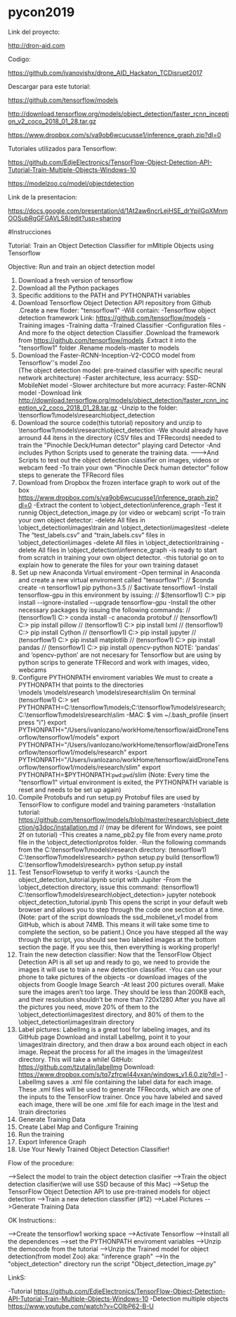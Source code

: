 # pycon2019

Link del proyecto:

http://dron-aid.com 

Codigo: 

https://github.com/ivanovishx/drone_AID_Hackaton_TCDisrupt2017

Descargar para este tutorial:

https://github.com/tensorflow/models

http://download.tensorflow.org/models/object_detection/faster_rcnn_inception_v2_coco_2018_01_28.tar.gz

https://www.dropbox.com/s/va9ob6wcucusse1/inference_graph.zip?dl=0


Tutoriales utilizados para Tensorflow:

https://github.com/EdjeElectronics/TensorFlow-Object-Detection-API-Tutorial-Train-Multiple-Objects-Windows-10

https://modelzoo.co/model/objectdetection

Link de la presentacion:

https://docs.google.com/presentation/d/1At2aw6ncrLejHSE_drYpiIGqXMnmOOSubRgGFGAVLS8/edit?usp=sharing 


#Instrucciones


Tutorial: Train an Object Detection Classifier for mMltiple Objects using Tensorflow

Objective: Run and train an object detection model

1. Download a fresh version of tensorflow
2. Download all the Python packages
3. Specific additions to the PATH and PYTHONPATH variables
4. Download Tensorflow Object Detection API repository from Github
	.Create a new floder: "tensorflow1"
		-Will contain:
			-Tensorflow object detection framework
			Link: https://github.com/tensorflow/models
			-Training images
			-Training datta
			-Trained Classifier
			-Configuration files
			-And more fo the object detection Classifier
	.Download the framework from https://github.com/tensorflow/models
	.Extract it into the  "tensorflow1" folder
	.Rename models-master to models
5. Download the Faster-RCNN-Inception-V2-COCO model from Tensorflow''s model Zoo	
	(The object detection model: pre-trained classifier with specific neural network architecture)
		-Faster architecture, less acurracy: SSD-MobileNet model
		-Slower architecture but more acurracy: Faster-RCNN model
			-Download link http://download.tensorflow.org/models/object_detection/faster_rcnn_inception_v2_coco_2018_01_28.tar.gz
		-Unzip to the folder: \tensorflow1\models\research\object_detection 
6. Download the source code(this tutorial) repository and unzip to \tensorflow1\models\research\object_detection
	-We should already have arround 44 itens in the directory (CSV files and TFRecords) needed to train the "Pinochle Deck/Human detector" playing card Detector
	-And includes Python Scripts used to generate the training data.
	--->And Scripts to test out the object detection classifier on images, videos or webcam feed
	-To train your own "Pinochle Deck human detector" follow steps to  generate the TFRecord files
7. Download from Dropbox the frozen interface graph to work out of the box https://www.dropbox.com/s/va9ob6wcucusse1/inference_graph.zip?dl=0
	-Extract the content to \object_detection\inference_graph
	-Test it runnig Object_detection_image.py (or video or webcam) script
		-To train your own object detector:
			-delete All files in \object_detection\images\train and \object_detection\images\test
			-delete The “test_labels.csv” and “train_labels.csv” files in \object_detection\images
			-delete All files in \object_detection\training
			-delete All files in \object_detection\inference_graph
			-is ready to start from scratch in training your own object detector.
			-this tutorial go on to explain how to generate the files for your own training dataset
8. Set up new Anaconda Virtual enviroment
	-Open terminal in Anaconda and create a new virtual enviroment called "tensorflow1":
		// $conda create -n tensorflow1 pip python=3.5
		// $activate tensorflow1
	-Install tensorflow-gpu in this environment by issuing:
		// $(tensorflow1) C:\> pip install --ignore-installed --upgrade tensorflow-gpu
	-Install the other necessary packages by issuing the following commands:
		// (tensorflow1) C:\> conda install -c anaconda protobuf
		// (tensorflow1) C:\> pip install pillow
		// (tensorflow1) C:\> pip install lxml
		// (tensorflow1) C:\> pip install Cython
		// (tensorflow1) C:\> pip install jupyter
		// (tensorflow1) C:\> pip install matplotlib
		// (tensorflow1) C:\> pip install pandas
		// (tensorflow1) C:\> pip install opencv-python
		NOTE:  ‘pandas’ and ‘opencv-python’ are not necesary for Tensorflow but are using by python scrips to generate TFRecord and work with images, video, webcams
9. Configure PYTHONPATH enviroment variables
	We must to create a PYTHONPATH that points to the directories	
	\models
	\models\research
	\models\research\slim
	On terminal (tensorflow1) C:\> set PYTHONPATH=C:\tensorflow1\models;C:\tensorflow1\models\research;C:\tensorflow1\models\research\slim
	-MAC:
	$ vim ~/.bash_profile 
	(insert press "i")
		export PYTHONPATH="/Users⁩/ivanlozano⁩/workHome⁩/tensorflow⁩/aidDroneTensorflow⁩/tensorflow1⁩/models"
		export PYTHONPATH="/Users⁩/ivanlozano⁩/workHome⁩/tensorflow⁩/aidDroneTensorflow⁩/tensorflow1⁩/models/research"
		export PYTHONPATH="/Users⁩/ivanlozano⁩/workHome⁩/tensorflow⁩/aidDroneTensorflow⁩/tensorflow1⁩/models/research/slim"
		export PYTHONPATH=$PYTHONPATH:`pwd`:`pwd`/slim
	(Note: Every time the "tensorflow1" virtual environment is exited, the PYTHONPATH variable is reset and needs to be set up again)
10.	Compile Protobufs and run setup.py
	Protobuf files are used by TensorFlow to configure model and training parameters
	-Installation tutorial: https://github.com/tensorflow/models/blob/master/research/object_detection/g3doc/installation.md
		// (may be diferent for Windows, see point 2f on tutorial)
	-This creates a name_pb2.py file from every name.proto file in the \object_detection\protos folder.
	-Run the following commands from the C:\tensorflow1\models\research directory:
		(tensorflow1) C:\tensorflow1\models\research> python setup.py build
		(tensorflow1) C:\tensorflow1\models\research> python setup.py install
11. Test TensorFlowsetup to verify it works
	-Launch the object_detection_tutorial.ipynb script with Jupiter
	-From the \object_detection directory, issue this command:
		(tensorflow1) C:\tensorflow1\models\research\object_detection> jupyter notebook object_detection_tutorial.ipynb
	This opens the script in your default web browser and allows you to step through the code one section at a time.
		(Note: part of the script downloads the ssd_mobilenet_v1 model from GitHub, which is about 74MB. This means it will take some time to complete the section, so be patient.)
		Once you have stepped all the way through the script, you should see two labeled images at the bottom section the page. If you see this, then everything is working properly! 
12. Train the new detection classifier:
	Now that the TensorFlow Object Detection API is all set up and ready to go, we need to provide the images it will use to train a new detection classifier.
	-You can use your phone to take pictures of the objects
	-or download images of the objects from Google Image Search
	-At least 200 pictures overall. Make sure the images aren’t too large. They should be less than 200KB each, and their resolution shouldn’t be more than 720x1280
	After you have all the pictures you need, move 20% of them to the \object_detection\images\test directory, and 80% of them to the \object_detection\images\train directory
13. Label pictures:
	LabelImg is a great tool for labeling images, and its GitHub page 
	Download and install LabelImg, point it to your \images\train directory, and then draw a box around each object in each image. Repeat the process for all the images in the \images\test directory. This will take a while!
	GitHub: https://github.com/tzutalin/labelImg 
	Download: https://www.dropbox.com/s/tq7zfrcwl44vxan/windows_v1.6.0.zip?dl=1
	-LabelImg saves a .xml file containing the label data for each image. These .xml files will be used to generate TFRecords, which are one of the inputs to the TensorFlow trainer. Once you have labeled and saved each image, there will be one .xml file for each image in the \test and \train directories
14. Generate Training Data
15. Create Label Map and Configure Training
16. Run the training
17. Export Inference Graph
18. Use Your Newly Trained Object Detection Classifier!


Flow of the procedure:

-->Select the model to train the object detection clasifier
	-->Train the object detection clasifier(we will use SSD because of this Mac)
	-->Setup the TensorFlow Object Detection API to use pre-trained models for object detection
		-->Train a new detection classifier (#12)
			-->Label Pictures
				-->Generate Training Data


OK Instructions::

-->Create the tensorflow1 working space
	-->Activate Tensorflow
		-->Install all the dependences
			-->set the PYTHONPATH enviroment variables
				-->Unzip the democode from the tutorial
					-->Unzip the Trained model for object detection(from model Zoo)
						aka: "inference graph"
						-->In the "object_detection" directory run the script "Object_detection_image.py"







LinkS:

-Tutorial  https://github.com/EdjeElectronics/TensorFlow-Object-Detection-API-Tutorial-Train-Multiple-Objects-Windows-10
-Detection multiple objects https://www.youtube.com/watch?v=COlbP62-B-U
